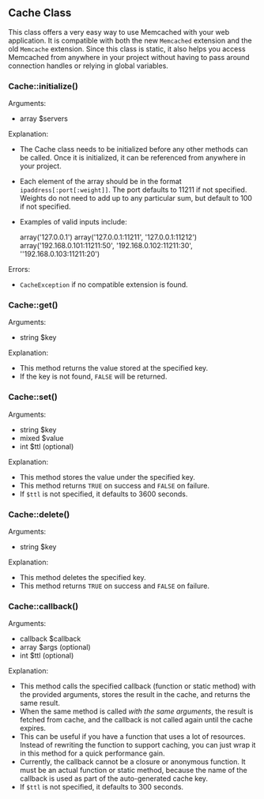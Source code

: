 
Cache Class
-----------

This class offers a very easy way to use Memcached with your web application.
It is compatible with both the new `Memcached` extension and the old `Memcache` extension.
Since this class is static, it also helps you access Memcached from anywhere in your project
without having to pass around connection handles or relying in global variables.

### Cache::initialize()

Arguments:

  - array $servers

Explanation:

  - The Cache class needs to be initialized before any other methods can be called.
    Once it is initialized, it can be referenced from anywhere in your project.
  - Each element of the array should be in the format `ipaddress[:port[:weight]]`.
    The port defaults to 11211 if not specified.
    Weights do not need to add up to any particular sum, but default to 100 if not specified.
  - Examples of valid inputs include:

    array('127.0.0.1')
    array('127.0.0.1:11211', '127.0.0.1:11212')
    array('192.168.0.101:11211:50', '192.168.0.102:11211:30', ''192.168.0.103:11211:20')

Errors:

  - `CacheException` if no compatible extension is found.

### Cache::get()

Arguments:

  - string $key

Explanation:

  - This method returns the value stored at the specified key.
  - If the key is not found, `FALSE` will be returned.

### Cache::set()

Arguments:

  - string $key
  - mixed $value
  - int $ttl (optional)

Explanation:

  - This method stores the value under the specified key.
  - This method returns `TRUE` on success and `FALSE` on failure.
  - If `$ttl` is not specified, it defaults to 3600 seconds.
  
### Cache::delete()

Arguments:

  - string $key

Explanation:

  - This method deletes the specified key.
  - This method returns `TRUE` on success and `FALSE` on failure.
  
### Cache::callback()

Arguments:

  - callback $callback
  - array $args (optional)
  - int $ttl (optional)
  
Explanation:

  - This method calls the specified callback (function or static method) with the provided arguments,
    stores the result in the cache, and returns the same result.
  - When the same method is called _with the same arguments_, the result is fetched from cache,
    and the callback is not called again until the cache expires.
  - This can be useful if you have a function that uses a lot of resources.
    Instead of rewriting the function to support caching, you can just wrap it in this method for a quick performance gain.
  - Currently, the callback cannot be a closure or anonymous function.
    It must be an actual function or static method, because the name of the callback is used as part of the auto-generated cache key.
  - If `$ttl` is not specified, it defaults to 300 seconds.

